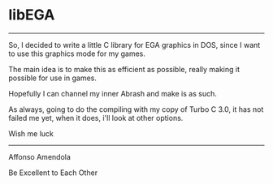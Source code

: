 # libEGA
--------------------
So, I decided to write a little C library for EGA graphics in DOS, since I want to use this graphics mode for my games.

The main idea is to make this as efficient as possible, really making it possible for use in games.

Hopefully I can channel my inner Abrash and make is as such.

As always, going to do the compiling with my copy of Turbo C 3.0, it has not failed me yet, when it does, i'll look at other options.

Wish me luck


--------------------
Affonso Amendola

Be Excellent to Each Other
